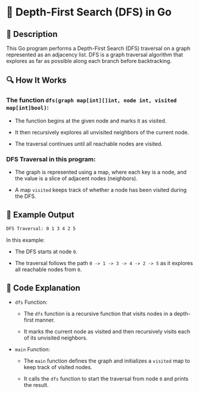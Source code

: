# 📌 Depth-First Search (DFS) in Go

## 🚀 Description
This Go program performs a Depth-First Search (DFS) traversal on a graph represented as an adjacency list. DFS is a graph traversal algorithm that explores as far as possible along each branch before backtracking.

## 🔍 How It Works
### The function `dfs(graph map[int][]int, node int, visited map[int]bool)`:

- The function begins at the given node and marks it as visited.

- It then recursively explores all unvisited neighbors of the current node.

- The traversal continues until all reachable nodes are visited.

### DFS Traversal in this program:

- The graph is represented using a map, where each key is a node, and the value is a slice of adjacent nodes (neighbors).

- A map `visited` keeps track of whether a node has been visited during the DFS.

## 🎯 Example Output
```sh
DFS Traversal: 0 1 3 4 2 5
```
In this example:

- The DFS starts at node `0`.

- The traversal follows the path `0 -> 1 -> 3 -> 4 -> 2 -> 5` as it explores all reachable nodes from `0`.

## 📂 Code Explanation
- `dfs` Function:

    - The `dfs` function is a recursive function that visits nodes in a depth-first manner.

    - It marks the current node as visited and then recursively visits each of its unvisited neighbors.

- `main` Function:

    - The `main` function defines the graph and initializes a `visited` map to keep track of visited nodes.

    - It calls the `dfs` function to start the traversal from node `0` and prints the result.
